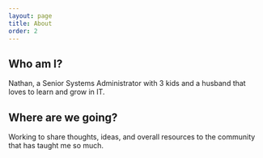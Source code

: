 ```yaml
---
layout: page
title: About
order: 2
---
```


## Who am I?
Nathan, a Senior Systems Administrator with 3 kids and a husband that loves to learn and grow in IT.

## Where are we going?
Working to share thoughts, ideas, and overall resources to the community that has taught me so much.